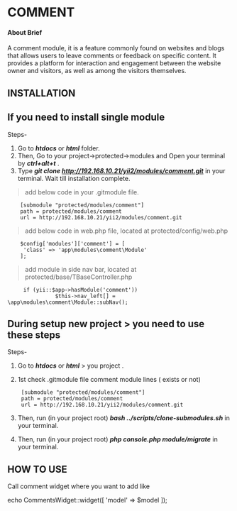 # COMMENT

#### About Brief
A comment module, it is a feature commonly found on websites and blogs that allows users to leave comments or feedback on specific content. 
It provides a platform for interaction and engagement between the website owner and visitors, as well as among the visitors themselves.


## INSTALLATION 

## If you need to install single module 

Steps-
1. Go to ***htdocs*** or ***html*** folder.
2. Then, Go to your project->protected->modules and Open your terminal by ***ctrl+alt+t*** . 
3. Type ***git clone  http://192.168.10.21/yii2/modules/comment.git*** in your terminal. Wait till installation complete.

> add below code in your .gitmodule file.

        [submodule "protected/modules/comment"]
        path = protected/modules/comment
        url = http://192.168.10.21/yii2/modules/comment.git

> add below code in web.php file, located at protected/config/web.php

        $config['modules']['comment'] = [
         'class' => 'app\modules\comment\Module'
        ];

> add module in side nav bar, located at protected/base/TBaseController.php

         if (yii::$app->hasModule('comment'))
                   $this->nav_left[] = \app\modules\comment\Module::subNav();

## During setup new project > you need to use these steps

Steps- 
1. Go to ***htdocs*** or ***html*** > you project .
2. 1st check  .gitmodule file comment module lines ( exists or not)

        [submodule "protected/modules/comment"]
        path = protected/modules/comment
        url = http://192.168.10.21/yii2/modules/comment.git

3. Then, run (in your project root)  ***bash ../scripts/clone-submodules.sh*** in your terminal.
4. Then, run (in your project root)  ***php console.php module/migrate*** in your terminal.

## HOW TO USE

Call comment widget where you want to add like

echo CommentsWidget::widget([
    'model' => $model
]);


